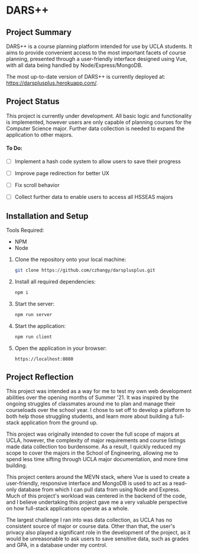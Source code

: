 # DARS++

## Project Summary

DARS++ is a course planning platform intended for use by UCLA students. It aims to provide convenient access to the most important facets of course planning, presented through a user-friendly interface designed using Vue, with all data being handled by Node/Express/MongoDB.

The most up-to-date version of DARS++ is currently deployed at: https://darsplusplus.herokuapp.com/.



## Project Status

This project is currently under development. All basic logic and functionality is implemented, however users are only capable of planning courses for the Computer Science major. Further data collection is needed to expand the application to other majors.



#### To Do:

- [ ] Implement a hash code system to allow users to save their progress
- [ ] Improve page redirection for better UX
- [ ] Fix scroll behavior
- [ ] Collect further data to enable users to access all HSSEAS majors



## Installation and Setup

Tools Required:

- NPM
- Node



1. Clone the repository onto your local machine:

   ```bash
   git clone https://github.com/czhangy/darsplusplus.git
   ```

2. Install all required dependencies:

   ```bash
   npm i
   ```

3. Start the server:

   ```bash
   npm run server
   ```

4. Start the application:

   ```bash
   npm run client
   ```

5. Open the application in your browser:

   `https://localhost:8080`

   

## Project Reflection

This project was intended as a way for me to test my own web development abilities over the opening months of Summer '21. It was inspired by the ongoing struggles of classmates around me to plan and manage their courseloads over the school year. I chose to set off to develop a platform to both help those struggling students, and learn more about building a full-stack application from the ground up.



This project was originally intended to cover the full scope of majors at UCLA, however, the complexity of major requirements and course listings made data collection too burdensome. As a result, I quickly reduced my scope to cover the majors in the School of Engineering, allowing me to spend less time sifting through UCLA major documentation, and more time building. 



This project centers around the MEVN stack, where Vue is used to create a user-friendly, responsive interface and MongoDB is used to act as a read-only database from which I can pull data from using Node and Express. Much of this project's workload was centered in the backend of the code, and I believe undertaking this project gave me a very valuable perspective on how full-stack applications operate as a whole.



The largest challenge I ran into was data collection, as UCLA has no consistent source of major or course data. Other than that, the user's privacy also played a significant role in the development of the project, as it would be unreasonable to ask users to save sensitive data, such as grades and GPA, in a database under my control.

